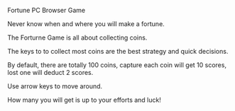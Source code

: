 Fortune PC Browser Game

Never know when and where you will make a fortune.

The Forturne Game is all about collecting coins.

The keys to to collect most coins are the best strategy and quick decisions.

By default, there are totally 100 coins, capture each coin will get 10 scores, lost one will deduct 2 scores. 

Use arrow keys to move around.

How many you will get is up to your efforts and luck!


